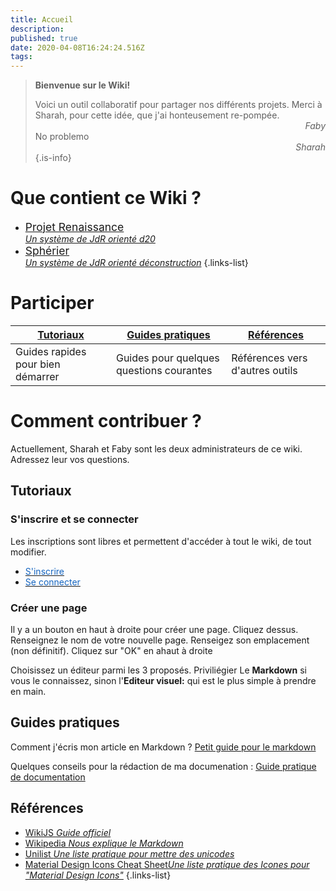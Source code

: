 ```yaml
---
title: Accueil
description: 
published: true
date: 2020-04-08T16:24:24.516Z
tags: 
---
```


> **Bienvenue sur le Wiki!**
>
> Voici un outil collaboratif pour partager nos différents projets.
> Merci à Sharah, pour cette idée, que j'ai honteusement re-pompée. 
> <span style="text-align:right;display:block">_Faby_</span>
No problemo
> <span style="text-align:right;display:block">_Sharah_</span>
{.is-info}


# Que contient ce Wiki ?
- [<span style="font-size:1.25em"><span class="mdi mdi-infinity"></span> Projet Renaissance</span> <br> *Un système de JdR orienté d20*](/projet-renaissance)
- [<span style="font-size:1.25em"><span class="mdi mdi-hexagon-multiple-outline"></span> Sphérier</span>  <br> *Un système de JdR orienté déconstruction*](/sphérier)
{.links-list}


# Participer

| [Tutoriaux](#get-started) |[Guides pratiques](#howto) |[Références](#references) |
|-|-|-|
|Guides rapides pour bien démarrer|Guides pour quelques questions courantes|Références vers d'autres outils|

# Comment contribuer ?
Actuellement, Sharah et Faby sont les deux administrateurs de ce wiki. Adressez leur vos questions.

<a id="get-started"></a>
## Tutoriaux

### S'inscrire et se connecter
Les inscriptions sont libres et permettent d'accéder à tout le wiki, de tout modifier.

- [<span style="color:#1565c0;text-decoration-color:#1565c0">S'inscrire</span>](http://de-dale.hd.free.fr/register)
- [<span style="color:#1565c0;text-decoration-color:#1565c0">Se connecter</span>](http://de-dale.hd.free.fr/login)

### Créer une page 

Il y a un bouton en haut à droite pour créer une page. Cliquez dessus.
Renseignez le nom de votre nouvelle page.
Renseigez son emplacement (non définitif).
Cliquez sur "OK" en ahaut à droite

Choisissez un éditeur parmi les 3 proposés. Priviliégier Le **Markdown** si vous le connaissez, sinon l'**Editeur visuel:** qui est le plus simple à prendre en main.
 
 <a id="howto"></a>
 ## Guides pratiques
 
 Comment j'écris mon article en Markdown ? [Petit guide pour le markdown](/home/markdown)
 
 Quelques conseils pour la rédaction de ma documenation : [Guide pratique de documentation](/home/howto/documentation-guidelines)
 
 <a id="references"></a>
 ## Références
 
 - [WikiJS *Guide officiel*](https://docs.requarks.io/guide/intro)
 - [Wikipedia *Nous explique le Markdown*](https://fr.wikipedia.org/wiki/Markdown) 
 - [Unilist *Une liste pratique pour mettre des unicodes*](https://unilist.raphaelbastide.com)
- [Material Design Icons Cheat Sheet*Une liste pratique des Icones pour "Material Design Icons"*](https://cdn.materialdesignicons.com/5.0.45/)
{.links-list}